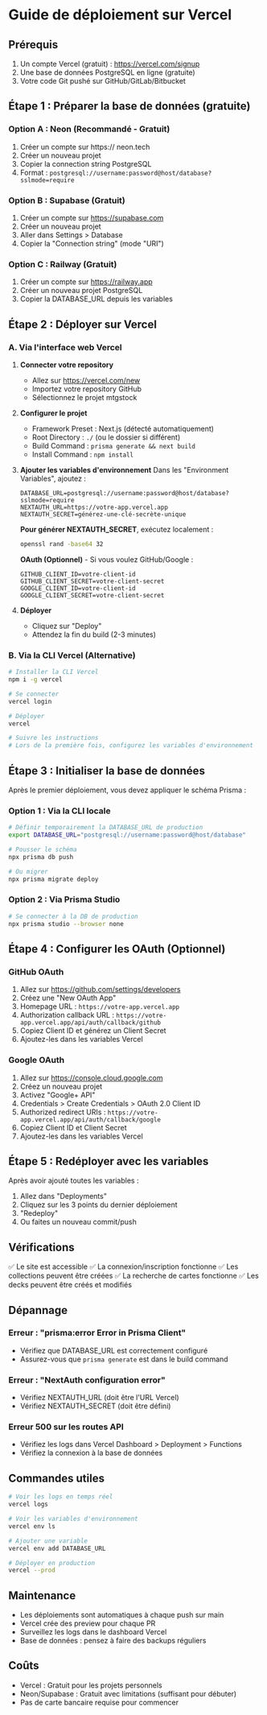 # Guide de déploiement sur Vercel

## Prérequis

1. Un compte Vercel (gratuit) : https://vercel.com/signup
2. Une base de données PostgreSQL en ligne (gratuite)
3. Votre code Git pushé sur GitHub/GitLab/Bitbucket

## Étape 1 : Préparer la base de données (gratuite)

### Option A : Neon (Recommandé - Gratuit)

1. Créer un compte sur https:// neon.tech
2. Créer un nouveau projet
3. Copier la connection string PostgreSQL
4. Format : `postgresql://username:password@host/database?sslmode=require`

### Option B : Supabase (Gratuit)

1. Créer un compte sur https://supabase.com
2. Créer un nouveau projet
3. Aller dans Settings > Database
4. Copier la "Connection string" (mode "URI")

### Option C : Railway (Gratuit)

1. Créer un compte sur https://railway.app
2. Créer un nouveau projet PostgreSQL
3. Copier la DATABASE_URL depuis les variables

## Étape 2 : Déployer sur Vercel

### A. Via l'interface web Vercel

1. **Connecter votre repository**

   - Allez sur https://vercel.com/new
   - Importez votre repository GitHub
   - Sélectionnez le projet mtgstock

2. **Configurer le projet**

   - Framework Preset : Next.js (détecté automatiquement)
   - Root Directory : `./` (ou le dossier si différent)
   - Build Command : `prisma generate && next build`
   - Install Command : `npm install`

3. **Ajouter les variables d'environnement**
   Dans les "Environment Variables", ajoutez :

   ```
   DATABASE_URL=postgresql://username:password@host/database?sslmode=require
   NEXTAUTH_URL=https://votre-app.vercel.app
   NEXTAUTH_SECRET=générez-une-clé-secrète-unique
   ```

   **Pour générer NEXTAUTH_SECRET**, exécutez localement :

   ```bash
   openssl rand -base64 32
   ```

   **OAuth (Optionnel)** - Si vous voulez GitHub/Google :

   ```
   GITHUB_CLIENT_ID=votre-client-id
   GITHUB_CLIENT_SECRET=votre-client-secret
   GOOGLE_CLIENT_ID=votre-client-id
   GOOGLE_CLIENT_SECRET=votre-client-secret
   ```

4. **Déployer**
   - Cliquez sur "Deploy"
   - Attendez la fin du build (2-3 minutes)

### B. Via la CLI Vercel (Alternative)

```bash
# Installer la CLI Vercel
npm i -g vercel

# Se connecter
vercel login

# Déployer
vercel

# Suivre les instructions
# Lors de la première fois, configurez les variables d'environnement
```

## Étape 3 : Initialiser la base de données

Après le premier déploiement, vous devez appliquer le schéma Prisma :

### Option 1 : Via la CLI locale

```bash
# Définir temporairement la DATABASE_URL de production
export DATABASE_URL="postgresql://username:password@host/database"

# Pousser le schéma
npx prisma db push

# Ou migrer
npx prisma migrate deploy
```

### Option 2 : Via Prisma Studio

```bash
# Se connecter à la DB de production
npx prisma studio --browser none
```

## Étape 4 : Configurer les OAuth (Optionnel)

### GitHub OAuth

1. Allez sur https://github.com/settings/developers
2. Créez une "New OAuth App"
3. Homepage URL : `https://votre-app.vercel.app`
4. Authorization callback URL : `https://votre-app.vercel.app/api/auth/callback/github`
5. Copiez Client ID et générez un Client Secret
6. Ajoutez-les dans les variables Vercel

### Google OAuth

1. Allez sur https://console.cloud.google.com
2. Créez un nouveau projet
3. Activez "Google+ API"
4. Credentials > Create Credentials > OAuth 2.0 Client ID
5. Authorized redirect URIs : `https://votre-app.vercel.app/api/auth/callback/google`
6. Copiez Client ID et Client Secret
7. Ajoutez-les dans les variables Vercel

## Étape 5 : Redéployer avec les variables

Après avoir ajouté toutes les variables :

1. Allez dans "Deployments"
2. Cliquez sur les 3 points du dernier déploiement
3. "Redeploy"
4. Ou faites un nouveau commit/push

## Vérifications

✅ Le site est accessible
✅ La connexion/inscription fonctionne
✅ Les collections peuvent être créées
✅ La recherche de cartes fonctionne
✅ Les decks peuvent être créés et modifiés

## Dépannage

### Erreur : "prisma:error Error in Prisma Client"

- Vérifiez que DATABASE_URL est correctement configuré
- Assurez-vous que `prisma generate` est dans le build command

### Erreur : "NextAuth configuration error"

- Vérifiez NEXTAUTH_URL (doit être l'URL Vercel)
- Vérifiez NEXTAUTH_SECRET (doit être défini)

### Erreur 500 sur les routes API

- Vérifiez les logs dans Vercel Dashboard > Deployment > Functions
- Vérifiez la connexion à la base de données

## Commandes utiles

```bash
# Voir les logs en temps réel
vercel logs

# Voir les variables d'environnement
vercel env ls

# Ajouter une variable
vercel env add DATABASE_URL

# Déployer en production
vercel --prod
```

## Maintenance

- Les déploiements sont automatiques à chaque push sur main
- Vercel crée des preview pour chaque PR
- Surveillez les logs dans le dashboard Vercel
- Base de données : pensez à faire des backups réguliers

## Coûts

- Vercel : Gratuit pour les projets personnels
- Neon/Supabase : Gratuit avec limitations (suffisant pour débuter)
- Pas de carte bancaire requise pour commencer
